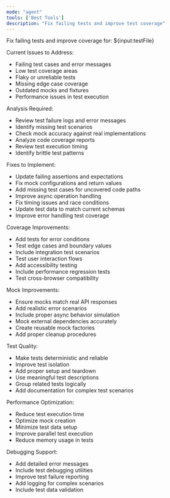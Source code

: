 ```yaml
---
mode: "agent"
tools: ['Best Tools']
description: "Fix failing tests and improve test coverage"
---
```


Fix failing tests and improve coverage for: ${input:testFile}

Current Issues to Address:

- Failing test cases and error messages
- Low test coverage areas
- Flaky or unreliable tests
- Missing edge case coverage
- Outdated mocks and fixtures
- Performance issues in test execution

Analysis Required:

- Review test failure logs and error messages
- Identify missing test scenarios
- Check mock accuracy against real implementations
- Analyze code coverage reports
- Review test execution timing
- Identify brittle test patterns

Fixes to Implement:

- Update failing assertions and expectations
- Fix mock configurations and return values
- Add missing test cases for uncovered code paths
- Improve async operation handling
- Fix timing issues and race conditions
- Update test data to match current schemas
- Improve error handling test coverage

Coverage Improvements:

- Add tests for error conditions
- Test edge cases and boundary values
- Include integration test scenarios
- Test user interaction flows
- Add accessibility testing
- Include performance regression tests
- Test cross-browser compatibility

Mock Improvements:

- Ensure mocks match real API responses
- Add realistic error scenarios
- Include proper async behavior simulation
- Mock external dependencies accurately
- Create reusable mock factories
- Add proper cleanup procedures

Test Quality:

- Make tests deterministic and reliable
- Improve test isolation
- Add proper setup and teardown
- Use meaningful test descriptions
- Group related tests logically
- Add documentation for complex test scenarios

Performance Optimization:

- Reduce test execution time
- Optimize mock creation
- Minimize test data setup
- Improve parallel test execution
- Reduce memory usage in tests

Debugging Support:

- Add detailed error messages
- Include test debugging utilities
- Improve test failure reporting
- Add logging for complex scenarios
- Include test data validation
